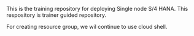 This is the training repository for deploying Single node S/4 HANA.
This respository is trainer guided repository.

For creating resource group, we wil continue to use cloud shell.
